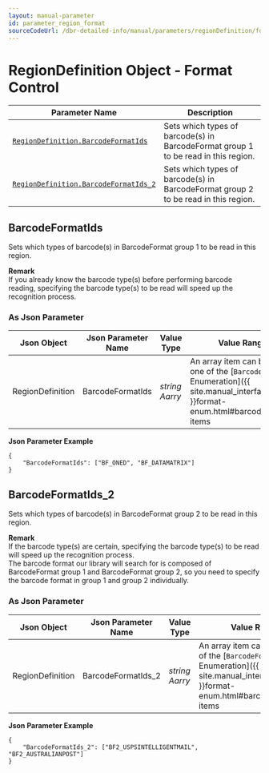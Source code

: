 ```yaml
---
layout: manual-parameter
id: parameter_region_format
sourceCodeUrl: /dbr-detailed-info/manual/parameters/regionDefinition/format-control.md
---
```



# RegionDefinition Object - Format Control

 | Parameter Name | Description |
 | -------------- | ----------- | 
 | [`RegionDefinition.BarcodeFormatIds`](#barcodeformatids) | Sets which types of barcode(s) in BarcodeFormat group 1 to be read in this region. |
 | [`RegionDefinition.BarcodeFormatIds_2`](#barcodeformatids_2) | Sets which types of barcode(s) in BarcodeFormat group 2 to be read in this region. |



## BarcodeFormatIds
Sets which types of barcode(s) in BarcodeFormat group 1 to be read in this region.  

**Remark**   
If you already know the barcode type(s) before performing barcode reading, specifying the barcode type(s) to be read will speed up the recognition process.

### As Json Parameter

| Json Object |	Json Parameter Name | Value Type | Value Range | Default Value |
| ----------- | ------------------- | ---------- | ----------- | ------------- |
| RegionDefinition | BarcodeFormatIds | *string Aarry* | An array item can be any one of the [`BarcodeFormat` Enumeration]({{ site.manual_interface_enum }}format-enum.html#barcodeformat) items | "BF_ALL" |

**Json Parameter Example**   
```
{
    "BarcodeFormatIds": ["BF_ONED", "BF_DATAMATRIX"]
}
```


## BarcodeFormatIds_2 
Sets which types of barcode(s) in BarcodeFormat group 2 to be read in this region.  

**Remark**   
If the barcode type(s) are certain, specifying the barcode type(s) to be read will speed up the recognition process.    
The barcode format our library will search for is composed of BarcodeFormat group 1 and BarcodeFormat group 2, so you need to specify the barcode format in group 1 and group 2 individually.

### As Json Parameter

| Json Object |	Json Parameter Name | Value Type | Value Range | Default Value |
| ----------- | ------------------- | ---------- | ----------- | ------------- |
| RegionDefinition | BarcodeFormatIds_2 | *string Aarry* | An array item can be any one of the [`BarcodeFormat_2` Enumeration]({{ site.manual_interface_enum }}format-enum.html#barcodeformat_2) items | "BF2_NULL" |

**Json Parameter Example**   
```
{
    "BarcodeFormatIds_2": ["BF2_USPSINTELLIGENTMAIL", "BF2_AUSTRALIANPOST"]
}
```
